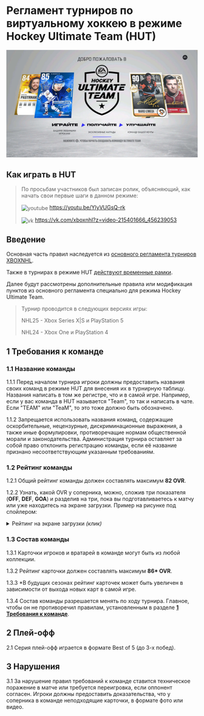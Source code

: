 # Регламент турниров по виртуальному хоккею в режиме Hockey Ultimate Team (HUT)

![hut](hut.jpg)

## Как играть в HUT

> По просьбам участников был записан ролик, объясняющий, как начать свои первые шаги в данном режиме:
>
> <img src="https://www.svgrepo.com/show/448261/youtube.svg" alt="youtube" width=14/ align=center> https://youtu.be/YlyVUGsQ-rk
>
> <img src="https://www.svgrepo.com/show/303449/vk-1-logo.svg" alt="vk" width=14/ align=center> https://vk.com/xboxnhl?z=video-215401666_456239053

## Введение

Основная часть правил наследуется из [основного регламента турниров XBOXNHL](/nhl/nhl.md).

Также в турнирах в режиме HUT [действуют временные рамки](/timeLimit/timeLimit.md).

Далее будут рассмотрены дополнительные правила или модификация пунктов из основного регламента специально для режима Hockey Ultimate Team.

> Турнир проводится в следующих версиях игры:
> 
> NHL25 - Xbox Series X|S и PlayStation 5
> 
> NHL24 - Xbox One и PlayStation 4

## 1 Требования к команде

### 1.1 Название команды

1.1.1 Перед началом турнира игроки должны предоставить названия своих команд в режиме HUT для внесения их в турнирную таблицу. Названия написать в том же регистре, что и в самой игре. Например, если у вас команда в HUT называется "Team", то так и написать в чате. Если "TEAM" или "TeaM", то это тоже должно быть обозначено.

1.1.2 Запрещается использовать названия команд, содержащие оскорбительные, нецензурные, дискриминационные выражения, а также иные формулировки, противоречащие нормам общественной морали и законодательства. Администрация турнира оставляет за собой право отклонить регистрацию команды, если её название признано несоответствующим указанным требованиям.

### 1.2 Рейтинг команды

1.2.1 Общий рейтинг команды должен составлять максимум **82 OVR**. 

1.2.2 Узнать, какой OVR у соперника, можно, сложив три показателя (**OFF**, **DEF**, **GOA**) и разделив на три, пока вы подготавливаетесь к матчу или уже находитесь на экране загрузки. Пример на рисунке под спойлером:

<details>
<summary style="cursor: pointer">
Рейтинг на экране загрузки <i>(клик)</i>
</summary>

![ovr](ovr.jpg)
</details>

### 1.3 Состав команды

1.3.1 Карточки игроков и вратарей в команде могут быть из любой коллекции.

1.3.2 Рейтинг карточки должен составлять максимум **86\* OVR**.

1.3.3 \*В будущих сезонах рейтинг карточек может быть увеличен в зависимости от выхода новых карт в самой игре.

1.3.4 Состав команды разрешается менять по ходу турнира. Главное, чтобы он не противоречил правилам, установленным в разделе [**1 Требования к команде**](#1-требования-к-команде).

## 2 Плей-офф

2.1 Серия плей-офф играется в формате Best of 5 (до 3-х побед).

## 3 Нарушения

3.1 За нарушение правил требований к команде ставится техническое поражение в матче или требуется переигровка, если оппонент согласен. Игроки должны предоставить доказательства, что у соперника в команде неподходящие карточки, в формате фото или видео.